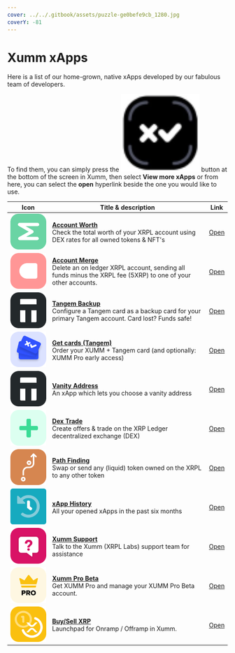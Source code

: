```yaml
---
cover: ../../.gitbook/assets/puzzle-ge0befe9cb_1280.jpg
coverY: -81
---
```


# Xumm xApps

&#x20;Here is a list of our home-grown, native xApps developed by our fabulous team of developers.

To find them, you can simply press the <img src="../../.gitbook/assets/Xumm Home Screen Button" alt="" data-size="line"> button at the bottom of the screen in Xumm, then select **View more xApps** or from here, you can select the **open** hyperlink beside the one you would like to use.

<table><thead><tr><th width="118.33333333333331">Icon</th><th width="524">Title &#x26; description</th><th>Link</th></tr></thead><tbody><tr><td><img src="../../.gitbook/assets/image (5) (1) (1) (1) (1).png" alt=""></td><td><a href="account-worth.md"><strong>Account Worth</strong></a><br>Check the total worth of your XRPL account using DEX rates for all owned tokens &#x26; NFT's</td><td><a href="https://xumm.app/detect/xapp:xumm.accountworth">Open</a></td></tr><tr><td><img src="../../.gitbook/assets/image (4) (1) (1) (1).png" alt=""></td><td><a href="account-merge.md"><strong>Account Merge</strong></a><br>Delete an on ledger XRPL account, sending all funds minus the XRPL fee (5XRP) to one of your other accounts.</td><td><a href="https://xumm.app/detect/xapp:xumm.accountmerge">Open</a></td></tr><tr><td><img src="../../.gitbook/assets/image (3) (1) (1) (1) (1) (1) (1) (1) (1).png" alt=""></td><td><a href="broken-reference"><strong>Tangem Backup</strong></a><br>Configure a Tangem card as a backup card for your primary Tangem account. Card lost? Funds safe!</td><td><a href="https://xumm.app/detect/xapp:xumm.tangem-backup">Open</a></td></tr><tr><td><img src="../../.gitbook/assets/image (2) (2) (1).png" alt=""></td><td><a href="get-cards-tangem.md"><strong>Get cards (Tangem)</strong></a><br>Order your XUMM + Tangem card (and optionally: XUMM Pro early access)</td><td><a href="https://xumm.app/detect/xapp:xumm.tangem-order">Open</a></td></tr><tr><td><img src="../../.gitbook/assets/image (3) (1) (1) (1) (1) (1) (1) (1).png" alt=""></td><td><a href="vanity-address.md"><strong>Vanity Address</strong></a><br>An xApp which lets you choose a vanity address</td><td><a href="https://xumm.app/detect/xapp:xumm.vanity">Open</a></td></tr><tr><td><img src="../../.gitbook/assets/image (1) (2) (1) (1).png" alt=""></td><td><a href="dex-trade.md"><strong>Dex Trade</strong></a><br>Create offers &#x26; trade on the XRP Ledger decentralized exchange (DEX)</td><td><a href="https://xumm.app/detect/xapp:xumm.dex">Open</a></td></tr><tr><td><img src="../../.gitbook/assets/image (2) (2) (2).png" alt=""></td><td><a href="path-finding.md"><strong>Path Finding</strong></a><br>Swap or send any (liquid) token owned on the XRPL to any other token</td><td><a href="https://xumm.app/detect/xapp:xumm.pathfinding">Open</a></td></tr><tr><td><img src="../../.gitbook/assets/image (7) (1) (1).png" alt=""></td><td><a href="broken-reference"><strong>xApp History</strong></a><br>All your opened xApps in the past six months</td><td><a href="https://xumm.app/detect/xapp:xumm.history">Open</a></td></tr><tr><td><img src="../../.gitbook/assets/image (8) (1).png" alt=""></td><td><a href="broken-reference"><strong>Xumm Support</strong></a><br>Talk to the Xumm (XRPL Labs) support team for assistance</td><td><a href="https://xumm.app/detect/xapp:xumm.support">Open</a></td></tr><tr><td><img src="../../.gitbook/assets/image (10) (1).png" alt=""></td><td><a href="xumm-pro-beta.md"><strong>Xumm Pro Beta</strong></a><br>Get XUMM Pro and manage your XUMM Pro Beta account.</td><td><a href="https://xumm.app/detect/xapp:xumm.pro-beta">Open</a></td></tr><tr><td><img src="../../.gitbook/assets/image (2) (3) (1).png" alt=""></td><td><a href="buy-sell-xrp/"><strong>Buy/Sell XRP</strong></a><br>Launchpad for Onramp / Offramp in Xumm.</td><td><a href="https://xumm.app/detect/xapp:xumm.buysellxrp">Open</a></td></tr></tbody></table>

